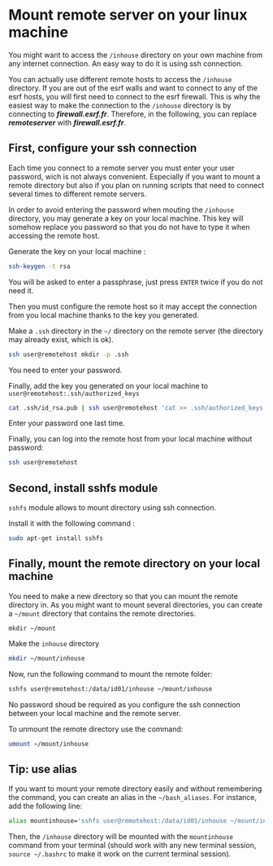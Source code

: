 # Mount remote server on your linux machine

You might want to access the ```/inhouse``` directory on your own machine from
any internet connection. An easy way to do it is using ssh connection.

You can actually use different remote hosts to access the ```/inhouse```
directory. If you are out of the esrf walls and want to connect to any of the
esrf hosts, you will first need to connect to the esrf firewall. This is why the
easiest way to make the connection to the ```/inhouse``` directory is by
connecting to ***firewall.esrf.fr***. Therefore, in the following, you can
replace ***remoteserver*** with ***firewall.esrf.fr***.

## First, configure your ssh connection
Each time you connect to a remote server you must enter your user password,
wich is not always convenient. Especially if you want to mount a remote 
directory but also if you plan on running scripts that need to connect several 
times to different remote servers.

In order to avoid entering the password when mouting the ```/inhouse```
directory, you may generate a key on your local machine. This key will somehow
replace you password so that you do not have to type it when accessing the
remote host.


Generate the key on your local machine :
```Bash
ssh-keygen -t rsa
```	
You will be asked to enter a passphrase, just press ```ENTER``` twice if you do
not need it.

Then you must configure the remote host so it may accept the connection from you
local machine thanks to the key you generated.

Make a ```.ssh``` directory in the ```~/``` directory on the remote server
(the directory may already exist, which is ok).
```Bash
ssh user@remotehost mkdir -p .ssh
```
You need to enter your password.

Finally, add the key you generated on your local machine to
```user@remotehost:.ssh/authorized_keys```
```Bash
cat .ssh/id_rsa.pub | ssh user@remotehost 'cat >> .ssh/authorized_keys'
```
Enter your password one last time.


Finally, you can log into the remote host from your local machine without
password:
```Bash
ssh user@remotehost
```

## Second, install sshfs module
```sshfs``` module allows to mount directory using ssh connection.


Install it with the following command	:  
```Bash
sudo apt-get install sshfs
```

## Finally, mount the remote directory on your local machine

You need to make a new directory so that you can mount the remote directory in.
As you might want to mount several directories, you can create a ```~/mount```
directory that contains the remote directories.
```
mkdir ~/mount
```
Make the ```inhouse``` directory
```Bash
mkdir ~/mount/inhouse
```
Now, run the following command to mount the remote folder:
```Bash
sshfs user@remotehost:/data/id01/inhouse ~/mount/inhouse
```

No password shoud be required as you configure the ssh connection between your
local machine and the remote server.

To unmount the remote directory use the command:
```Bash
umount ~/mount/inhouse
```

## Tip: use alias
If you want to mount your remote directory easily and without remembering the
command, you can create an alias in the ```~/bash_aliases```. For instance, add
the following line:
```Bash
alias mountinhouse='sshfs user@remotehost:/data/id01/inhouse ~/mount/inhouse'
```
Then, the ```/inhouse``` directory will be mounted with the ```mountinhouse```
command from your terminal (should work with any new terminal session,
```source ~/.bashrc``` to make it work on the current terminal session).
